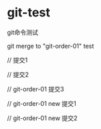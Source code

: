 # git-test
git命令测试

git merge to "git-order-01" test

// 提交1

// 提交2

// git-order-01 提交3

// git-order-01 new 提交1

// git-order-01 new 提交2